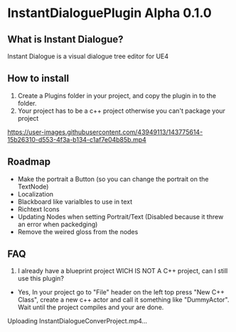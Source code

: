 # InstantDialoguePlugin Alpha 0.1.0

## What is Instant Dialogue?
 Instant Dialogue is a visual dialogue tree editor for UE4
 
## How to install
1. Create a Plugins folder in your project, and copy the plugin in to the folder.
2. Your project has to be a c++ project otherwise you can't package your project

https://user-images.githubusercontent.com/43949113/143775614-15b26310-d553-4f3a-b134-c1af7e04b85b.mp4

## Roadmap
- Make the portrait a Button (so you can change the portrait on the TextNode)
- Localization
- Blackboard like varialbles to use in text
- Richtext Icons
- Updating Nodes when setting Portrait/Text (Disabled because it threw an error when packedging)
- Remove the weired gloss from  the nodes

## FAQ
1. I already have a blueprint project WICH IS NOT A C++ project, can I still use this plugin?
- Yes, In your project go to "File" header on the left top press "New C++ Class", create a new c++ actor and call it something like "DummyActor". Wait until the project compiles and your are done.

Uploading InstantDialogueConverProject.mp4…
